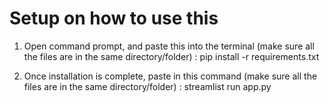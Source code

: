 # Setup on how to use this

1. Open command prompt, and paste this into the terminal (make sure all the files are in the same directory/folder) : pip install -r requirements.txt

2. Once installation is complete, paste in this command (make sure all the files are in the same directory/folder) : streamlist run app.py

